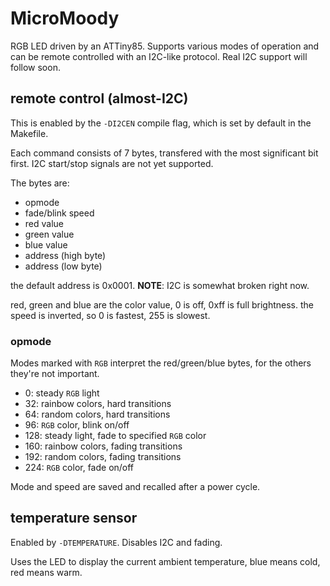 # MicroMoody

RGB LED driven by an ATTiny85. Supports various modes of operation and can be
remote controlled with an I2C-like protocol. Real I2C support will follow soon.

## remote control (almost-I2C)

This is enabled by the `-DI2CEN` compile flag, which is set by default in the
Makefile.

Each command consists of 7 bytes, transfered with the most significant bit
first. I2C start/stop signals are not yet supported.

The bytes are:
* opmode
* fade/blink speed
* red value
* green value
* blue value
* address (high byte)
* address (low byte)

the default address is 0x0001. **NOTE**: I2C is somewhat broken right now.

red, green and blue are the color value, 0 is off, 0xff is full brightness.
the speed is inverted, so 0 is fastest, 255 is slowest.

### opmode

Modes marked with `RGB` interpret the red/green/blue bytes, for the others
they're not important.

*   0: steady `RGB` light
*  32: rainbow colors, hard transitions
*  64: random colors, hard transitions
*  96: `RGB` color, blink on/off
* 128: steady light, fade to specified `RGB` color
* 160: rainbow colors, fading transitions
* 192: random colors, fading transitions
* 224: `RGB` color, fade on/off

Mode and speed are saved and recalled after a power cycle.

## temperature sensor

Enabled by `-DTEMPERATURE`. Disables I2C and fading.

Uses the LED to display the current ambient temperature, blue means cold,
red means warm.
